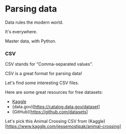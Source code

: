 # Parsing data

Data rules the modern world.

It's everywhere.

Master data, with Python.

### CSV

CSV stands for "Comma-separated values".

CSV is a great format for parsing data!

Let's find some interesting CSV files.

Here are some great resources for free datasets:

* [Kaggle](https://www.kaggle.com/datasets)
* (data.gov)[https://catalog.data.gov/dataset]
* (GitHub)[https://github.com/datasets]

Let's pick this Animal Crossing CSV from (Kaggle)[https://www.kaggle.com/jessemostipak/animal-crossing]
